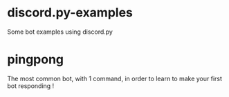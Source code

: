# discord.py-examples
Some bot examples using discord.py

# pingpong
The most common bot, with 1 command, in order to learn to make your first bot responding !
